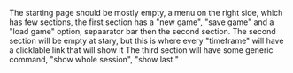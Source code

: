 The starting page should be mostly empty, a menu on the right side, which has few sections, the first section has a "new game", "save game" and a "load game" option, sepaarator bar then the second section.
The second section will be empty at stary, but this is where every "timeframe" will have a clicklable link that will show it
The third section will have some generic command, "show whole session", "show last "




